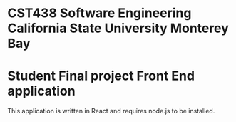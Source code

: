 # CST438 Software Engineering California State University Monterey Bay
# Student Final project Front End application

This application is written in React and requires node.js to be installed.